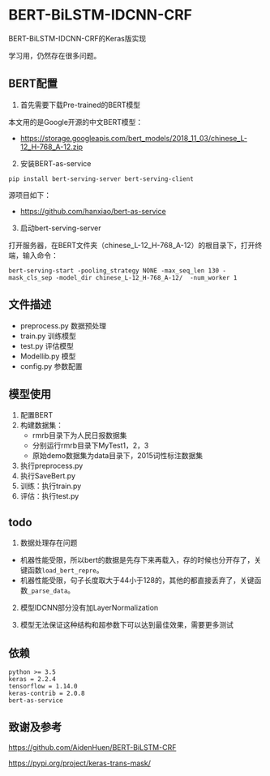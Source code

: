 # BERT-BiLSTM-IDCNN-CRF

BERT-BiLSTM-IDCNN-CRF的Keras版实现

学习用，仍然存在很多问题。

## BERT配置

1. 首先需要下载Pre-trained的BERT模型

本文用的是Google开源的中文BERT模型：

- https://storage.googleapis.com/bert_models/2018_11_03/chinese_L-12_H-768_A-12.zip

2. 安装BERT-as-service

`pip install bert-serving-server bert-serving-client`

源项目如下：

- https://github.com/hanxiao/bert-as-service

3. 启动bert-serving-server
 
打开服务器，在BERT文件夹（chinese_L-12_H-768_A-12）的根目录下，打开终端，输入命令：
 
`bert-serving-start -pooling_strategy NONE -max_seq_len 130 -mask_cls_sep -model_dir chinese_L-12_H-768_A-12/  -num_worker 1`

## 文件描述

- preprocess.py 数据预处理
- train.py 训练模型
- test.py 评估模型
- Modellib.py 模型
- config.py 参数配置

## 模型使用

1. 配置BERT
2. 构建数据集：
    - rmrb目录下为人民日报数据集
    - 分别运行rmrb目录下MyTest1，2，3
    - 原始demo数据集为data目录下，2015词性标注数据集
3. 执行preprocess.py
4. 执行SaveBert.py
5. 训练：执行train.py
6. 评估：执行test.py

## todo

1. 数据处理存在问题

- 机器性能受限，所以bert的数据是先存下来再载入，存的时候也分开存了，关键函数`load_bert_repre`。
- 机器性能受限，句子长度取大于44小于128的，其他的都直接丢弃了，关键函数`_parse_data`。

2. 模型IDCNN部分没有加LayerNormalization

3. 模型无法保证这种结构和超参数下可以达到最佳效果，需要更多测试

## 依赖

```
python >= 3.5
keras = 2.2.4
tensorflow = 1.14.0
keras-contrib = 2.0.8
bert-as-service
```

## 致谢及参考

https://github.com/AidenHuen/BERT-BiLSTM-CRF

https://pypi.org/project/keras-trans-mask/


